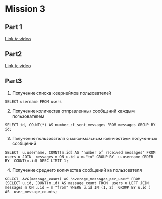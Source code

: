 # Mission 3

## Part 1

[Link to video](https://www.youtube.com/)

## Part2

[Link to video](https://www.youtube.com/)

## Part3

1. Получение списка юзернеймов пользователей

``SELECT username FROM users``

2. Получение количества отправленных сообщений каждым пользователем

``SELECT id, COUNT(*) AS number_of_sent_messages
FROM messages
GROUP BY id;``

3. Получение пользователя с максимальным количеством полученных сообщений

``SELECT 
    u.username,
    COUNT(m.id) AS "number of received messages"
FROM 
    users u
JOIN 
    messages m ON u.id = m."to"
GROUP BY 
    u.username
ORDER BY 
    COUNT(m.id) DESC
LIMIT 1;``

4. Получение среднего количества сообщений на пользователя

``SELECT 
    AVG(message_count) AS "average_messages_per_user"
FROM 
    (SELECT u.id,
        COUNT(m.id) AS message_count
    FROM 
        users u
    LEFT JOIN 
        messages m ON u.id = m."from"
    WHERE
        u.id IN (1, 2) 
    GROUP BY u.id
    ) 
AS 
    user_message_counts;``

